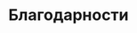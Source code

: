[description]: # "People that have made great contributions to security in the Samizdat application"
[keywords]: # "security,people,gratitude"

# Благодарности